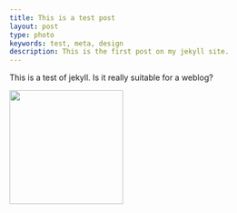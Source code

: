 ```yaml
---
title: This is a test post
layout: post
type: photo
keywords: test, meta, design
description: This is the first post on my jekyll site.
---
```


This is a test of jekyll. Is it  really suitable for a weblog?

<img src="http://mottr.am/wp-content/uploads/2009/10/black-panthers.jpg" width="200px" />

